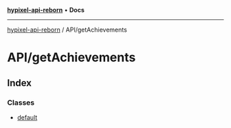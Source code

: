 [**hypixel-api-reborn**](../../README.md) • **Docs**

***

[hypixel-api-reborn](../../modules.md) / API/getAchievements

# API/getAchievements

## Index

### Classes

- [default](classes/default.md)
